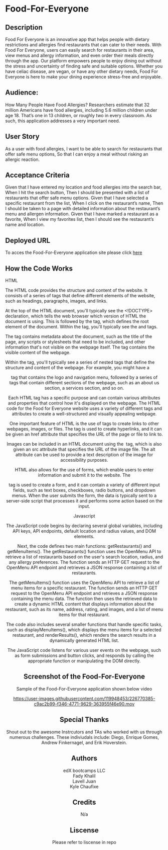 # Food-For-Everyone

## Description 

Food For Everyone is an innovative app that helps people with dietary restrictions and allergies find restaurants that can cater to their needs. With Food For Everyone, users can easily search for restaurants in their area, view menus and allergy information, and even order their meals directly through the app. Our platform empowers people to enjoy dining out without the stress and uncertainty of finding safe and suitable options. Whether you have celiac disease, are vegan, or have any other dietary needs, Food For Everyone is here to make your dining experience stress-free and enjoyable.


## Audience: 

How Many People Have Food Allergies? Researchers estimate that 32 million Americans have food allergies, including 5.6 million children under age 18. That’s one in 13 children, or roughly two in every classroom. As such, this application addresses a very important need.


## User Story

As a user with food allergies,
I want to be able to search for restaurants that offer safe menu options,
So that I can enjoy a meal without risking an allergic reaction.

## Acceptance Criteria

Given that I have entered my location and food allergies into the search bar,
When I hit the search button,
Then I should be presented with a list of restaurants that offer safe menu options.
Given that I have selected a specific restaurant from the list,
When I click on the restaurant’s name,
Then I should be taken to a page with detailed information about the restaurant’s menu and allergen information.
Given that I have marked a restaurant as a favorite,
When I view my favorites list, then I should see the restaurant’s name and location.

## Deployed URL

To acces the Food-For-Everyone application site please click [here](https://whirlwindraven.github.io/Food-For-Everyone/)

## How the Code Works

HTML

The HTML code provides the structure and content of the website. It consists of a series of tags that define different elements of the website, such as headings, paragraphs, images, and links.

At the top of the HTML document, you'll typically see the <!DOCTYPE> declaration, which tells the web browser which version of HTML the document is using. This is followed by the <html> tag, which defines the root element of the document. Within the <html> tag, you'll typically see the <head> and <body> tags.

The <head> tag contains metadata about the document, such as the title of the page, any scripts or stylesheets that need to be included, and other information that's not visible on the webpage itself. The <body> tag contains the visible content of the webpage.

Within the <body> tag, you'll typically see a series of nested tags that define the structure and content of the webpage. For example, you might have a <header> tag that contains the logo and navigation menu, followed by a series of <section> tags that contain different sections of the webpage, such as an about us section, a services section, and so on.

Each HTML tag has a specific purpose and can contain various attributes and properties that control how it's displayed on the webpage. The HTML code for the Food for Everyone website uses a variety of different tags and attributes to create a well-structured and visually appealing webpage.

One important feature of HTML is the use of tags to create links to other webpages, images, or files. The <a> tag is used to create hyperlinks, and it can be given an href attribute that specifies the URL of the page or file to link to.

Images can be included in an HTML document using the <img> tag, which is also given an src attribute that specifies the URL of the image file. The alt attribute can be used to provide a text description of the image for accessibility purposes.

HTML also allows for the use of forms, which enable users to enter information and submit it to the website. The <form> tag is used to create a form, and it can contain a variety of different input fields, such as text boxes, checkboxes, radio buttons, and dropdown menus. When the user submits the form, the data is typically sent to a server-side script that processes it and performs some action based on the input.

Javascript 

The JavaScript code begins by declaring several global variables, including API keys, API endpoints, default location and radius values, and DOM elements.

Next, the code defines two main functions: getRestaurants() and getMenuItems(). The getRestaurants() function uses the OpenMenu API to retrieve a list of restaurants based on the user's search location, radius, and any allergy preferences. The function sends an HTTP GET request to the OpenMenu API endpoint and retrieves a JSON response containing a list of restaurants.

The getMenuItems() function uses the OpenMenu API to retrieve a list of menu items for a specific restaurant. The function sends an HTTP GET request to the OpenMenu API endpoint and retrieves a JSON response containing the menu data. The function then uses the retrieved data to create a dynamic HTML content that displays information about the restaurant, such as its name, address, rating, and images, and a list of menu items for that restaurant.

The code also includes several smaller functions that handle specific tasks, such as displayMenuItems(), which displays the menu items for a selected restaurant, and renderResults(), which renders the search results in a dynamically generated HTML list.

The JavaScript code listens for various user events on the webpage, such as form submissions and button clicks, and responds by calling the appropriate function or manipulating the DOM directly.



## Screenshot of the Food-For-Everyone 
Sample of the Food-For-Everyone application shown below video




https://user-images.githubusercontent.com/119948453/226770385-c9ac2b99-f346-4771-9629-363955f46e90.mov


## Special Thanks 

Shout out to the awesome Instrcutors and TAs who worked with us through numerous challenges. These indiviudals include: Diego, Enrique Gomes, Andrew Finkernagel, and Erik Hoverstein. 






## Authors 

edX bootcamps LLC<br>
Fady Khalil<br>
Lavell Juan<br>
Kyle Chaufixe

## Credits 

N/a

## Liscense 

Please refer to liscense in repo 
